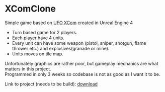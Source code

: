 # XComClone 

Simple game based on [UFO XCom](https://youtu.be/PXVPGM5jy0g) created in Unreal Engine 4

- Turn based game for 2 players.
- Each player have 4 units.
- Every unit can have some weapon (pistol, sniper, shotgun, flame thrower etc.) and explosives(granade or mine).
- Units moves on tile map.

Unfortunately graphics are rather poor, but gameplay mechanics are what matters in this project.  
Programmed in only 3 weeks so codebase is not as good as I want it to be.


Link to project (needs to be build): [download](https://1drv.ms/u/s!AGxHZcb3btlchbcB)
